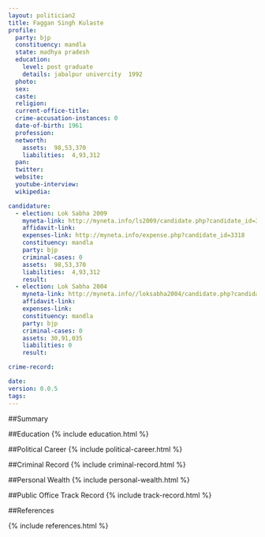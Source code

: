 ```yaml
---
layout: politician2
title: Faggan Singh Kulaste
profile: 
  party: bjp
  constituency: mandla
  state: madhya pradesh
  education: 
    level: post graduate
    details: jabalpur univercity  1992
  photo: 
  sex: 
  caste: 
  religion: 
  current-office-title: 
  crime-accusation-instances: 0
  date-of-birth: 1961
  profession: 
  networth: 
    assets:  98,53,370
    liabilities:  4,93,312
  pan: 
  twitter: 
  website: 
  youtube-interview: 
  wikipedia: 

candidature: 
  - election: Lok Sabha 2009
    myneta-link: http://myneta.info/ls2009/candidate.php?candidate_id=3318
    affidavit-link: 
    expenses-link: http://myneta.info/expense.php?candidate_id=3318
    constituency: mandla 
    party: bjp
    criminal-cases: 0
    assets:  98,53,370
    liabilities:  4,93,312
    result:  
  - election: Lok Sabha 2004
    myneta-link: http://myneta.info//loksabha2004/candidate.php?candidate_id=2164
    affidavit-link: 
    expenses-link: 
    constituency: mandla 
    party: bjp
    criminal-cases: 0
    assets: 30,91,035
    liabilities: 0
    result:  

crime-record: 

date: 
version: 0.0.5
tags: 
---
```

##Summary


##Education
{% include education.html %}


##Political Career
{% include political-career.html %}


##Criminal Record
{% include criminal-record.html %}


##Personal Wealth
{% include personal-wealth.html %}


##Public Office Track Record
{% include track-record.html %}


##References


{% include references.html %}